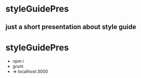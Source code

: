 # styleGuidePres
## just a short presentation about style guide
# styleGuidePres
* npm i
* grunt 
* => localhost:3000
